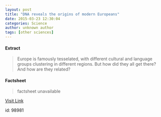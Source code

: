 ```yaml
---
layout: post
title: "DNA reveals the origins of modern Europeans"
date: 2015-03-23 12:30:04
categories: Science
author: unknown author
tags: [other sciences]
---
```



#### Extract
>Europe is famously tesselated, with different cultural and language groups clustering in different regions. But how did they all get there? And how are they related?

#### Factsheet
>factsheet unavailable

[Visit Link](http://phys.org/news346314892.html)

id:   98981
